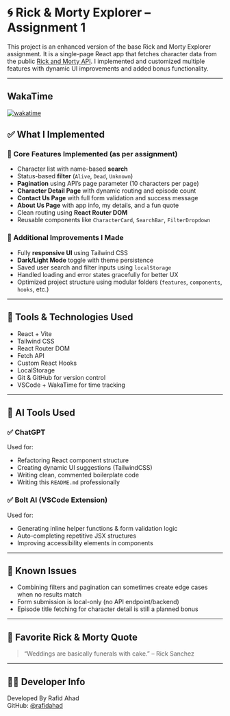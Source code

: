# 🌀 Rick & Morty Explorer – Assignment 1

This project is an enhanced version of the base Rick and Morty Explorer assignment. It is a single-page React app that fetches character data from the public [Rick and Morty API](https://rickandmortyapi.com/). I implemented and customized multiple features with dynamic UI improvements and added bonus functionality.

---
## WakaTime
[![wakatime](https://wakatime.com/badge/user/3ae8b4f9-4e97-4b74-8699-cf3f6035ff0f/project/f5f5ebe1-699e-4e60-a4bb-fe7163de2694.svg)](https://wakatime.com/badge/user/3ae8b4f9-4e97-4b74-8699-cf3f6035ff0f/project/f5f5ebe1-699e-4e60-a4bb-fe7163de2694)
## ✅ What I Implemented

### 🔧 Core Features Implemented (as per assignment)
- Character list with name-based **search**
- Status-based **filter** (`Alive`, `Dead`, `Unknown`)
- **Pagination** using API’s page parameter (10 characters per page)
- **Character Detail Page** with dynamic routing and episode count
- **Contact Us Page** with full form validation and success message
- **About Us Page** with app info, my details, and a fun quote
- Clean routing using **React Router DOM**
- Reusable components like `CharacterCard`, `SearchBar`, `FilterDropdown`

### 🚀 Additional Improvements I Made
- Fully **responsive UI** using Tailwind CSS
- **Dark/Light Mode** toggle with theme persistence
- Saved user search and filter inputs using `localStorage`
- Handled loading and error states gracefully for better UX
- Optimized project structure using modular folders (`features`, `components`, `hooks`, etc.)

---

## 🧪 Tools & Technologies Used

- React + Vite
- Tailwind CSS
- React Router DOM
- Fetch API
- Custom React Hooks
- LocalStorage
- Git & GitHub for version control
- VSCode + WakaTime for time tracking

---

## 🤖 AI Tools Used

### ✅ ChatGPT
Used for:
- Refactoring React component structure
- Creating dynamic UI suggestions (TailwindCSS)
- Writing clean, commented boilerplate code
- Writing this `README.md` professionally

### ✅ Bolt AI (VSCode Extension)
Used for:
- Generating inline helper functions & form validation logic
- Auto-completing repetitive JSX structures
- Improving accessibility elements in components

---

## 🐞 Known Issues

- Combining filters and pagination can sometimes create edge cases when no results match
- Form submission is local-only (no API endpoint/backend)
- Episode title fetching for character detail is still a planned bonus

---



## 📢 Favorite Rick & Morty Quote

> “Weddings are basically funerals with cake.” – Rick Sanchez

---

## 🙋‍♂️ Developer Info

Developed By Rafid Ahad   
GitHub: [@rafidahad](https://github.com/rafidahad)